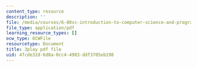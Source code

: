 ```yaml
---
content_type: resource
description: ''
file: /media/courses/6-00sc-introduction-to-computer-science-and-programming-spring-2011/4fcde32d6d8a0cc44983ddf3705eb198_A2WFReES8CY.pdf
file_type: application/pdf
learning_resource_types: []
ocw_type: OCWFile
resourcetype: Document
title: 3play pdf file
uid: 4fcde32d-6d8a-0cc4-4983-ddf3705eb198
---
```

